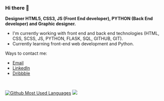 ### Hi there 👋

**Designer HTML5, CSS3, JS (Front End developer), PYTHON (Back End developer) and Graphic designer.**

- I'm currently working with front end and back end technologies (HTML, CSS, SCSS, JS, PYTHON, FLASK, SQL, GITHUB, GIT).
- Currently learning front-end web development and Python.

Ways to contact me:
- <a href="mailto:mrabiee175@gmail.com">Email</a>
- <a href="https://www.linkedin.com/in/mohammad-mahdi-rabiei-21912b336?trk=contact-info">LinkedIn</a>
- <a href="https://dribbble.com/Mahdi_Rabiee">Dribbble</a>

<br>

[![Github Most Used Languages](https://github-readme-stats.vercel.app/api/top-langs/?username=Mhadi-1382&layout=compact&theme=dark)](https://github.com/Mhadi-1382/github-readme-stats)
![](https://github-readme-stats.vercel.app/api?username=Mhadi-1382&theme=dark&hide_border=false&include_all_commits=true&count_private=false)
